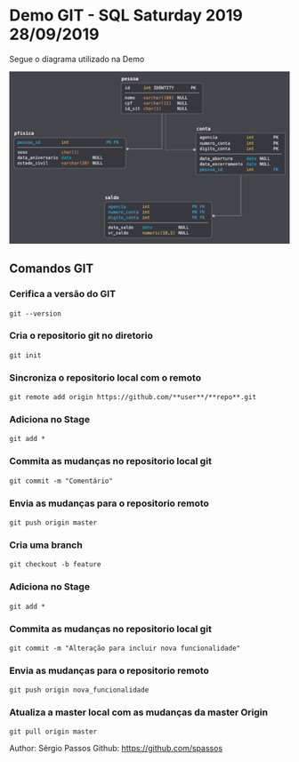 ﻿# Demo GIT - SQL Saturday 2019 28/09/2019

<p> Segue o diagrama utilizado na Demo </p>

<img src="diagrama.png"/>

## Comandos GIT

### Cerifica a versão do GIT

    git --version

### Cria o repositorio git no diretorio

    git init


### Sincroniza o repositorio local com o remoto

    git remote add origin https://github.com/**user**/**repo**.git


### Adiciona no Stage

    git add * 

### Commita as mudanças no repositorio local git

    git commit -m "Comentário"


### Envia as mudanças para o repositorio remoto

    git push origin master

### Cria uma branch

    git checkout -b feature

### Adiciona no Stage

    git add * 

### Commita as mudanças no repositorio local git

    git commit -m "Alteração para incluir nova funcionalidade"

### Envia as mudanças para o repositorio remoto

    git push origin nova_funcionalidade

### Atualiza a master local com as mudanças da master Origin

    git pull origin master

Author: Sérgio Passos
Github: https://github.com/spassos



